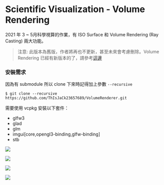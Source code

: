 # Scientific Visualization - Volume Rendering

2021 年 3 ~ 5月科學視算的作業，有 ISO Surface 和 Volume Rendering (Ray Casting) 兩大功能。

> 注意: 此版本為舊版，作者將再也不更新，甚至未來會考慮刪除。Volume Rendering 已經有新版本的了，請參考[這邊](https://github.com/ThIsJaCk23657689/VolumeRenderer)

### 安裝需求
因為有 submodule 所以 clone 下來時記得加上參數 `--recursive`
```
$ git clone --recursive https://github.com/ThIsJaCk23657689/VolumeRenderer.git
```

需要使用 vcpkg 安裝以下套件：
* glfw3
* glad
* glm
* imgui[core,opengl3-binding,glfw-binding]
* stb

![](https://i.imgur.com/Ke7oSoX.png)

![](https://i.imgur.com/nhUGzm4.png)

![](https://i.imgur.com/i7r4Nbl.png)

![](https://i.imgur.com/a5vuX1t.jpg)